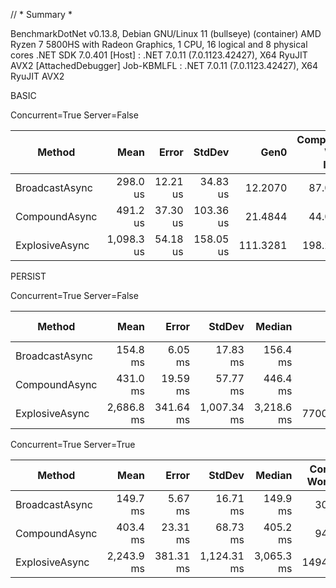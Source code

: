 // * Summary *

BenchmarkDotNet v0.13.8, Debian GNU/Linux 11 (bullseye) (container)
AMD Ryzen 7 5800HS with Radeon Graphics, 1 CPU, 16 logical and 8 physical cores
.NET SDK 7.0.401
  [Host]     : .NET 7.0.11 (7.0.1123.42427), X64 RyuJIT AVX2 [AttachedDebugger]
  Job-KBMLFL : .NET 7.0.11 (7.0.1123.42427), X64 RyuJIT AVX2

BASIC

Concurrent=True  Server=False  

| Method         | Mean       | Error    | StdDev    | Gen0     | Completed Work Items | Lock Contentions | Gen1    | Allocated |
|--------------- |-----------:|---------:|----------:|---------:|---------------------:|-----------------:|--------:|----------:|
| BroadcastAsync |   298.0 us | 12.21 us |  34.83 us |  12.2070 |              87.0396 |           0.3350 |  3.9063 | 103.99 KB |
| CompoundAsync  |   491.2 us | 37.30 us | 103.36 us |  21.4844 |              44.0693 |           0.8809 |  7.8125 | 179.77 KB |
| ExplosiveAsync | 1,098.3 us | 54.18 us | 158.05 us | 111.3281 |             198.2754 |           0.4297 | 33.2031 | 926.87 KB |

PERSIST

Concurrent=True  Server=False  

| Method         | Mean       | Error     | StdDev      | Median     | Gen0       | Completed Work Items | Lock Contentions | Gen1       | Allocated    |
|--------------- |-----------:|----------:|------------:|-----------:|-----------:|---------------------:|-----------------:|-----------:|-------------:|
| BroadcastAsync |   154.8 ms |   6.05 ms |    17.83 ms |   156.4 ms |          - |             307.7500 |                - |          - |    530.46 KB |
| CompoundAsync  |   431.0 ms |  19.59 ms |    57.77 ms |   446.4 ms |          - |            1008.0000 |           1.0000 |          - |   1685.62 KB |
| ExplosiveAsync | 2,686.8 ms | 341.64 ms | 1,007.34 ms | 3,218.6 ms | 77000.0000 |          833967.0000 |          81.0000 | 12000.0000 | 663634.86 KB |

Concurrent=True  Server=True  

| Method         | Mean       | Error     | StdDev      | Median     | Completed Work Items | Lock Contentions | Allocated   |
|--------------- |-----------:|----------:|------------:|-----------:|---------------------:|-----------------:|------------:|
| BroadcastAsync |   149.7 ms |   5.67 ms |    16.71 ms |   149.9 ms |             301.2500 |                - |   522.99 KB |
| CompoundAsync  |   403.4 ms |  23.31 ms |    68.73 ms |   405.2 ms |             943.0000 |                - |  1476.31 KB |
| ExplosiveAsync | 2,243.9 ms | 381.31 ms | 1,124.31 ms | 3,065.3 ms |           14948.0000 |          44.0000 | 67099.35 KB |